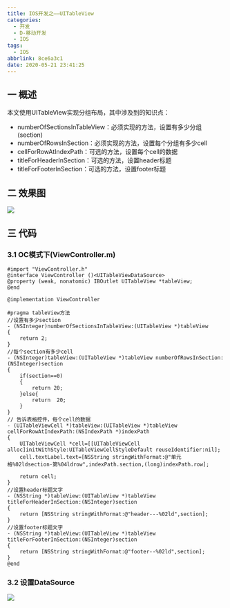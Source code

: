 ```yaml
---
title: IOS开发之——UITableView
categories:
  - 开发
  - D-移动开发
  - IOS
tags:
  - IOS
abbrlink: 8ce6a3c1
date: 2020-05-21 23:41:25
---
```

## 一 概述

本文使用UITableView实现分组布局，其中涉及到的知识点：

* numberOfSectionsInTableView：必须实现的方法，设置有多少分组(section)
* numberOfRowsInSection：必须实现的方法，设置每个分组有多少cell
* cellForRowAtIndexPath：可选的方法，设置每个cell的数据
* titleForHeaderInSection：可选的方法，设置header标题
* titleForFooterInSection：可选的方法，设置footer标题

<!--more-->

## 二 效果图

![][1]

## 三 代码
### 3.1 OC模式下(ViewController.m)

```
#import "ViewController.h"
@interface ViewController ()<UITableViewDataSource>
@property (weak, nonatomic) IBOutlet UITableView *tableView;
@end

@implementation ViewController

#pragma tableView方法
//设置有多少section
- (NSInteger)numberOfSectionsInTableView:(UITableView *)tableView
{
    return 2;
}
//每个section有多少cell
- (NSInteger)tableView:(UITableView *)tableView numberOfRowsInSection:(NSInteger)section
{
    if(section==0)
    {
        return 20;
    }else{
        return  20;
    }
}
// 告诉表格控件，每个cell的数据
- (UITableViewCell *)tableView:(UITableView *)tableView cellForRowAtIndexPath:(NSIndexPath *)indexPath
{
    UITableViewCell *cell=[[UITableViewCell alloc]initWithStyle:UITableViewCellStyleDefault reuseIdentifier:nil];
    cell.textLabel.text=[NSString stringWithFormat:@"单元格%02ldsection-第%04ldrow",indexPath.section,(long)indexPath.row];
    
    return cell;
}
//设置header标题文字
- (NSString *)tableView:(UITableView *)tableView titleForHeaderInSection:(NSInteger)section
{
    return [NSString stringWithFormat:@"header---%02ld",section];
}
//设置footer标题文字
- (NSString *)tableView:(UITableView *)tableView titleForFooterInSection:(NSInteger)section
{
    return [NSString stringWithFormat:@"footer--%02ld",section];
}
@end
```

### 3.2 设置DataSource
![][2]


[1]:https://raw.githubusercontent.com/PGzxc/CDN/master/blog-ios/ios-uitableview-guding.gif
[2]:https://raw.githubusercontent.com/PGzxc/CDN/master/blog-ios/ios-tableview-datasource.png